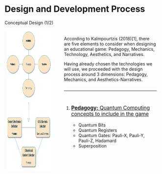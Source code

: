 # Design and Development Process

<p class='slide-subtitle'>Conceptual Design (1/2)</p>

<div class='section-wrapper'>
  <div class='image-wrapper grey-shadow bg-white-smoke rounded-md'>
    <img src='../../assets/conceptual-design.png'/>
  </div>
  <div class='text-wrapper'>
    <div class='section-1'>
      <p>
        According to Kalmpourtzis (2018)<Link to=''>[1]</Link>, there are five elements to consider when designing an educational game: Pedagogy, Mechanics, Technology, Aesthetics, and Narratives.
      </p>
      <p>
        Having already chosen the technologies we will use, we proceeded with the design process around 3 dimensions: Pedagogy, Mechanics, and Aesthetics-Narratives.
      </p>
    </div>
    <hr class='divider' v-click='+1'/>
    <div class='section-2'
      v-click='+1'
      v-motion
      :initial="{ y: -80 }"
      :enter="{ y: 0 }"
    >
      <ol class='ol-flex'>
        <li><p><strong>Pedagogy:</strong> Quantum Computing concepts to include in the game</p>
          <ul>
            <li>Quantum Bits</li>
            <li>Quantum Registers</li>
            <li>Quantum Gates: Pauli-X, Pauli-Y, Pauli-Z, Hadamard</li>
            <li>Superposition</li>
          </ul>
        </li>
      </ol>
    </div>
  </div>
</div>

<style>
  .section-wrapper {
    display: flex;
    flex-direction: row;
    justify-content: center;
    column-gap: 2em;
  }

  .text-wrapper {
    padding: 0.5em;
    height: max-content;
    display: flex;
    flex-direction: column;
    justify-content: center;
  }

  .section-2 {
    display: flex;
  }

  ol > li > p {
    font-size: larger;
    text-decoration: underline;
  }

  .image-wrapper {
    padding: 0.5em;
    height: max-content;
  }

  .image-wrapper img {
    width: 550px;
    height: 450px;
  }
</style>

